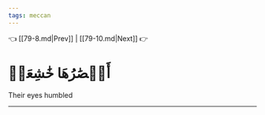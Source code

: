 ```yaml
---
tags: meccan
---
```


👈 [[79-8.md|Prev]] | [[79-10.md|Next]] 👉

# أَبۡصَٰرُهَا خَٰشِعَةٞ

Their eyes humbled

---

